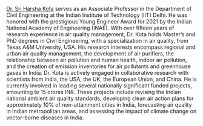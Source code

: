 [Dr. Sri Harsha Kota](https://web.iitd.ac.in/~harshakota/home.html) serves as an Associate Professor in the Department of Civil Engineering at the Indian Institute of Technology (IIT) Delhi. He was honored with the prestigious Young Engineer Award for 2021 by the Indian National Academy of Engineering (INAE). With over fifteen years of research experience in air quality management, Dr. Kota holds Master’s and PhD degrees in Civil Engineering, with a specialization in air quality, from Texas A&M University, USA. His research interests encompass regional and urban air quality management, the development of air purifiers, the relationship between air pollution and human health, indoor air pollution, and the creation of emission inventories for air pollutants and greenhouse gases in India. Dr. Kota is actively engaged in collaborative research with scientists from India, the USA, the UK, the European Union, and China. He is currently involved in leading several nationally significant funded projects, amounting to 15 crores INR. These projects include revising the Indian national ambient air quality standards, developing clean air action plans for approximately 10% of non-attainment cities in India, forecasting air quality in Indian metropolitan areas, and assessing the impact of climate change on vector-borne diseases in India.
